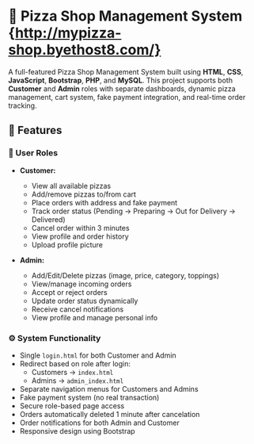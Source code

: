 # 🍕 Pizza Shop Management System {http://mypizza-shop.byethost8.com/}

A full-featured Pizza Shop Management System built using **HTML**, **CSS**, **JavaScript**, **Bootstrap**, **PHP**, and **MySQL**. This project supports both **Customer** and **Admin** roles with separate dashboards, dynamic pizza management, cart system, fake payment integration, and real-time order tracking.

## 🚀 Features

### 👥 User Roles
- **Customer:**
  - View all available pizzas
  - Add/remove pizzas to/from cart
  - Place orders with address and fake payment
  - Track order status (Pending → Preparing → Out for Delivery → Delivered)
  - Cancel order within 3 minutes
  - View profile and order history
  - Upload profile picture

- **Admin:**
  - Add/Edit/Delete pizzas (image, price, category, toppings)
  - View/manage incoming orders
  - Accept or reject orders
  - Update order status dynamically
  - Receive cancel notifications
  - View profile and manage personal info

### ⚙️ System Functionality
- Single `login.html` for both Customer and Admin
- Redirect based on role after login:
  - Customers → `index.html`
  - Admins → `admin_index.html`
- Separate navigation menus for Customers and Admins
- Fake payment system (no real transaction)
- Secure role-based page access
- Orders automatically deleted 1 minute after cancelation
- Order notifications for both Admin and Customer
- Responsive design using Bootstrap


